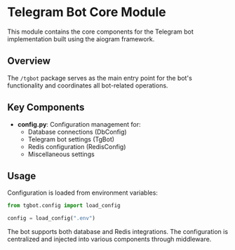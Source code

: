 # Telegram Bot Core Module

This module contains the core components for the Telegram bot implementation built using the aiogram framework.

## Overview

The `/tgbot` package serves as the main entry point for the bot's functionality and coordinates all bot-related operations.

## Key Components

- **config.py**: Configuration management for:
  - Database connections (DbConfig)
  - Telegram bot settings (TgBot)
  - Redis configuration (RedisConfig)
  - Miscellaneous settings

## Usage

Configuration is loaded from environment variables:

```python
from tgbot.config import load_config

config = load_config(".env")
```

The bot supports both database and Redis integrations. The configuration is centralized and injected into various components through middleware.
